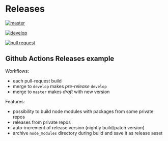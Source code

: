 # Releases

[![master](https://github.com/dgrochowski/releases/workflows/master/badge.svg)](https://github.com/dgrochowski/test/actions?query=workflow%3Amaster)

[![develop](https://github.com/dgrochowski/releases/workflows/develop/badge.svg)](https://github.com/dgrochowski/releases/actions?query=workflow%3Adevelop)

[![pull request](https://github.com/dgrochowski/releases/workflows/pull%20request/badge.svg)](https://github.com/dgrochowski/test/actions?query=workflow%3A%22pull+request%22)

## Github Actions Releases example

Workflows:
- each pull-request build
- merge to `develop` makes *pre-release* `develop`
- merge to `master` makes *draft* with new version

Features:
- possibility to build node modules with packages from some private repos
- releases from private repos
- auto-increment of release version (nightly build/patch version)
- archive `node_modules` directory during build and save it as release asset
